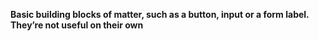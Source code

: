 **Basic building blocks of matter, such as a button, input or a form label. They’re not useful on their own**